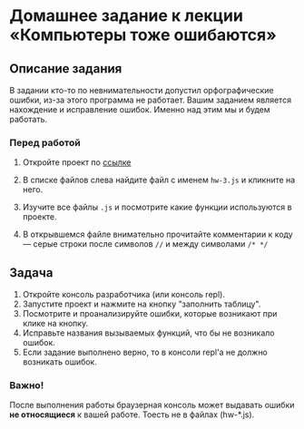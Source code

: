 # Домашнее задание к лекции «Компьютеры тоже ошибаются»

## Описание задания
В задании кто-то по невнимательности допустил орфографические ошибки, из-за этого программа не работает.
Вашим заданием является нахождение и исправление ошибок. Именно над этим мы и будем работать. 

### Перед работой
1. Откройте проект по [ссылке](https://repl.it/@netologySD/SD-diploma)

2. В списке файлов слева найдите файл с именем `hw-3.js` и кликните на него.

3. Изучите все файлы `.js` и посмотрите какие функции используются в проекте.

4. В открывшемся файле внимательно прочитайте комментарии к коду — серые строки после символов `//` и между символами `/* */`

## Задача
1. Откройте консоль разработчика (или консоль repl).  
2. Запустите проект и нажмите на кнопку "заполнить таблицу".
3. Посмотрите и проанализируйте ошибки, которые возникают при клике на кнопку.
4. Исправьте названия вызываемых функций, что бы не возникало ошибок.
5. Если задание выполнено верно, то в консоли repl'a не должно возникать ошибок. 

### Важно!
После выполнения работы браузерная консоль может выдавать ошибки **не относящиеся** к вашей работе. Тоесть не в файлах (hw-*.js).